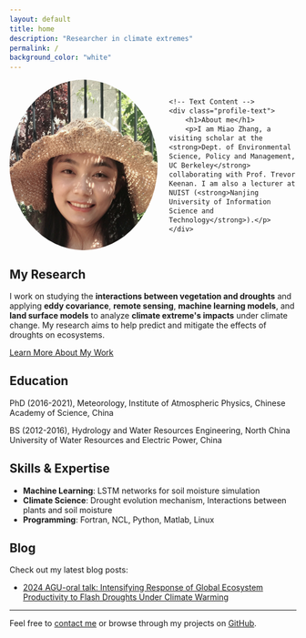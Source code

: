 ```yaml
---
layout: default
title: home
description: "Researcher in climate extremes"
permalink: /
background_color: "white"
---
```


<div style="display: flex; align-items: center; gap: 20px;">
    <!-- Profile Photo -->
    <img src="/assets/images/Miao.jpg" alt="Miao Zhang" style="border-radius: 50%; width: 260px; height: 300px; object-fit: cover;" />
    
    <!-- Text Content -->
    <div class="profile-text">
        <h1>About me</h1>
        <p>I am Miao Zhang, a visiting scholar at the <strong>Dept. of Environmental Science, Policy and Management, UC Berkeley</strong> collaborating with Prof. Trevor Keenan. I am also a lecturer at NUIST (<strong>Nanjing University of Information Science and Technology</strong>).</p>
    </div>
</div>

## My Research

I work on studying the **interactions between vegetation and droughts** and applying **eddy covariance**, **remote sensing**, **machine learning models**, and **land surface models** to analyze **climate extreme's impacts** under climate change. My research aims to help predict and mitigate the effects of droughts on ecosystems.

[Learn More About My Work](/publication/)

## Education

PhD (2016-2021), Meteorology, Institute of Atmospheric Physics, Chinese Academy of Science, China

BS (2012-2016), Hydrology and Water Resources Engineering, North China University of Water Resources and Electric Power, China

## Skills & Expertise
- **Machine Learning**: LSTM networks for soil moisture simulation
- **Climate Science**: Drought evolution mechanism, Interactions between plants and soil moisture
- **Programming**: Fortran, NCL, Python, Matlab, Linux

## Blog

Check out my latest blog posts:
- [2024 AGU-oral talk: Intensifying Response of Global Ecosystem Productivity to Flash Droughts Under Climate Warming](2024-agu)
 
---

Feel free to [contact me](contact) or browse through my projects on [GitHub](https://github.com/miaozhang2025).
